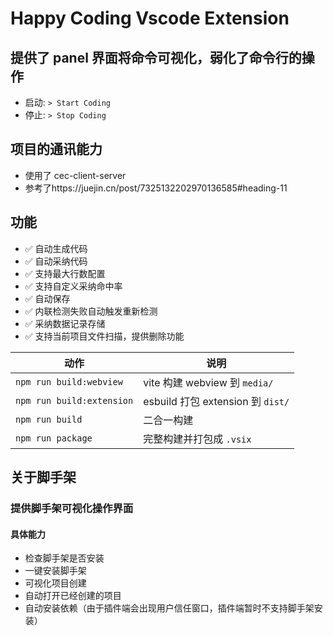 # Happy Coding Vscode Extension

## 提供了 panel 界面将命令可视化，弱化了命令行的操作

- 启动: `> Start Coding`
- 停止: `> Stop Coding`

## 项目的通讯能力

- 使用了 cec-client-server
- 参考了https://juejin.cn/post/7325132202970136585#heading-11

## 功能

- ✅ 自动生成代码
- ✅ 自动采纳代码
- ✅ 支持最大行数配置
- ✅ 支持自定义采纳命中率
- ✅ 自动保存
- ✅ 内联检测失败自动触发重新检测
- ✅ 采纳数据记录存储
- ✅ 支持当前项目文件扫描，提供删除功能

| 动作                      | 说明                              |
| ------------------------- | --------------------------------- |
| `npm run build:webview`   | vite 构建 webview 到 `media/`     |
| `npm run build:extension` | esbuild 打包 extension 到 `dist/` |
| `npm run build`           | 二合一构建                        |
| `npm run package`         | 完整构建并打包成 `.vsix`          |

## 关于脚手架

### 提供脚手架可视化操作界面

#### 具体能力

- 检查脚手架是否安装
- 一键安装脚手架
- 可视化项目创建
- 自动打开已经创建的项目
- 自动安装依赖（由于插件端会出现用户信任窗口，插件端暂时不支持脚手架安装）
